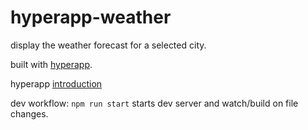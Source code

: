 # hyperapp-weather

display the weather forecast for a selected city.

built with [hyperapp](https://github.com/hyperapp/hyperapp).

hyperapp [introduction](https://gist.github.com/jbucaran/e63a1c7976b63df11f53bfbc1a7f4607)

dev workflow: `npm run start` starts dev server and watch/build on file changes.

